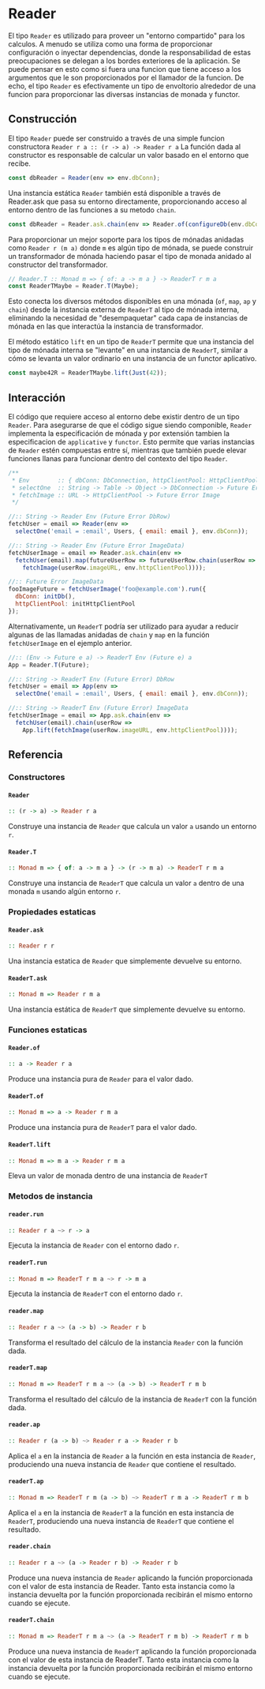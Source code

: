# Reader
El tipo `Reader` es utilizado para proveer un "entorno compartido" para los calculos.
A menudo se utiliza como una forma de proporcionar configuración o inyectar dependencias, donde la responsabilidad de estas preocupaciones se delegan a los bordes exteriores de la aplicación. Se puede pensar en esto como si fuera una funcion que tiene acceso a los argumentos que le son proporcionados por el llamador de la funcion. De echo, el tipo `Reader` es efectivamente un tipo de envoltorio alrededor de una funcion para proporcionar las diversas instancias de monada y functor.

## Construcción

El tipo `Reader` puede ser construido a través de una simple funcion constructora `Reader r a :: (r -> a) -> Reader r a` La función dada al constructor es responsable de calcular un valor basado en el entorno que recibe.

```js
const dbReader = Reader(env => env.dbConn);
```
Una instancia estática `Reader` también está disponible a través de Reader.ask que pasa su entorno directamente, proporcionando acceso al entorno dentro de las funciones a su metodo `chain`.

```js
const dbReader = Reader.ask.chain(env => Reader.of(configureDb(env.dbConn)));
```
Para proporcionar un mejor soporte para los tipos de mónadas anidadas como `Reader r (m a)` donde `m` es algún tipo de mónada, se puede construir un transformador de mónada haciendo pasar el tipo de monada anidado al constructor del transformador.


```js
// Reader.T :: Monad m => { of: a -> m a } -> ReaderT r m a
const ReaderTMaybe = Reader.T(Maybe);
```
Esto conecta los diversos métodos disponibles en una mónada (`of`, `map`, `ap` y `chain`) desde la instancia externa de `ReaderT` al tipo de mónada interna, eliminando la necesidad de "desempaquetar" cada capa de instancias de mónada en las que interactúa la instancia de transformador.

El método estático `lift` en un tipo de `ReaderT` permite que una instancia del tipo de mónada interna se "levante" en una instancia de `ReaderT`, similar a cómo se levanta un valor ordinario en una instancia de un functor aplicativo.

```js
const maybe42R = ReaderTMaybe.lift(Just(42)); 
```

## Interacción

El código que requiere acceso al entorno debe existir dentro de un tipo `Reader`. Para asegurarse de que el código sigue siendo componible, `Reader` implementa la especificación de mónada y por extensión tambien la especificacion de `applicative` y `functor`. Esto permite que varias instancias de `Reader` estén compuestas entre sí, mientras que también puede elevar funciones llanas para funcionar dentro del contexto del tipo `Reader`.

```js
/**
 * Env        :: { dbConn: DbConnection, httpClientPool: HttpClientPool }
 * selectOne  :: String -> Table -> Object -> DbConnection -> Future Error DbRow
 * fetchImage :: URL -> HttpClientPool -> Future Error Image
 */

//:: String -> Reader Env (Future Error DbRow)
fetchUser = email => Reader(env =>
  selectOne('email = :email', Users, { email: email }, env.dbConn));

//:: String -> Reader Env (Future Error ImageData)
fetchUserImage = email => Reader.ask.chain(env =>
  fetchUser(email).map(futureUserRow => futureUserRow.chain(userRow =>
    fetchImage(userRow.imageURL, env.httpClientPool))));

//:: Future Error ImageData
fooImageFuture = fetchUserImage('foo@example.com').run({
  dbConn: initDb(),
  httpClientPool: initHttpClientPool
});
```

Alternativamente, un `ReaderT` podría ser utilizado para ayudar a reducir algunas de las llamadas anidadas de `chain` y `map` en la función `fetchUserImage` en el ejemplo anterior.

```js
//:: (Env -> Future e a) -> ReaderT Env (Future e) a
App = Reader.T(Future);

//:: String -> ReaderT Env (Future Error) DbRow
fetchUser = email => App(env =>
  selectOne('email = :email', Users, { email: email }, env.dbConn));

//:: String -> ReaderT Env (Future Error) ImageData
fetchUserImage = email => App.ask.chain(env =>
  fetchUser(email).chain(userRow =>
    App.lift(fetchImage(userRow.imageURL, env.httpClientPool))));
```

## Referencia

### Constructores

#### `Reader`
```hs
:: (r -> a) -> Reader r a
```
Construye una instancia de `Reader` que calcula un valor `a` usando un entorno `r`.

#### `Reader.T`
```hs
:: Monad m => { of: a -> m a } -> (r -> m a) -> ReaderT r m a
```
Construye una instancia de `ReaderT` que calcula un valor `a` dentro de una monada `m` usando algún entorno `r`.

### Propiedades estaticas

#### `Reader.ask`
```hs
:: Reader r r
```
Una instancia estatica de `Reader` que simplemente devuelve su entorno.

#### `ReaderT.ask`
```hs
:: Monad m => Reader r m a
```
Una instancia estática de `ReaderT` que simplemente devuelve su entorno.


### Funciones estaticas

#### `Reader.of`
```hs
:: a -> Reader r a
```
Produce una instancia pura de `Reader` para el valor dado.

#### `ReaderT.of`
```hs
:: Monad m => a -> Reader r m a
```
Produce una instancia pura de `ReaderT` para el valor dado.


#### `ReaderT.lift`
```hs
:: Monad m => m a -> Reader r m a
```

Eleva un valor de monada dentro de una instancia de `ReaderT`

### Metodos de instancia

#### `reader.run`
```hs
:: Reader r a ~> r -> a
```
Ejecuta la instancia de `Reader` con el entorno dado `r`.


#### `readerT.run`
```hs
:: Monad m => ReaderT r m a ~> r -> m a
```
Ejecuta la instancia de `ReaderT` con el entorno dado `r`.

#### `reader.map`
```hs
:: Reader r a ~> (a -> b) -> Reader r b
```
Transforma el resultado del cálculo de la instancia `Reader` con la función dada.

#### `readerT.map`
```hs
:: Monad m => ReaderT r m a ~> (a -> b) -> ReaderT r m b
```
Transforma el resultado del cálculo de la instancia de `ReaderT` con la función dada.

#### `reader.ap`
```hs
:: Reader r (a -> b) ~> Reader r a -> Reader r b
```
Aplica el `a` en la instancia de `Reader` a la función en esta instancia de `Reader`, produciendo una nueva instancia de `Reader` que contiene el resultado.


#### `readerT.ap`
```hs
:: Monad m => ReaderT r m (a -> b) ~> ReaderT r m a -> ReaderT r m b
```
Aplica el `a` en la instancia de `ReaderT` a la función en esta instancia de `ReaderT`, produciendo una nueva instancia de `ReaderT` que contiene el resultado.


#### `reader.chain`
```hs
:: Reader r a ~> (a -> Reader r b) -> Reader r b
```
Produce una nueva instancia de `Reader` aplicando la función proporcionada con el valor de esta instancia de Reader. Tanto esta instancia como la instancia devuelta por la función proporcionada recibirán el mismo entorno cuando se ejecute.

#### `readerT.chain`
```hs
:: Monad m => ReaderT r m a ~> (a -> ReaderT r m b) -> ReaderT r m b
```
Produce una nueva instancia de `ReaderT` aplicando la función proporcionada con el valor de esta instancia de ReaderT. Tanto esta instancia como la instancia devuelta por la función proporcionada recibirán el mismo entorno cuando se ejecute.

